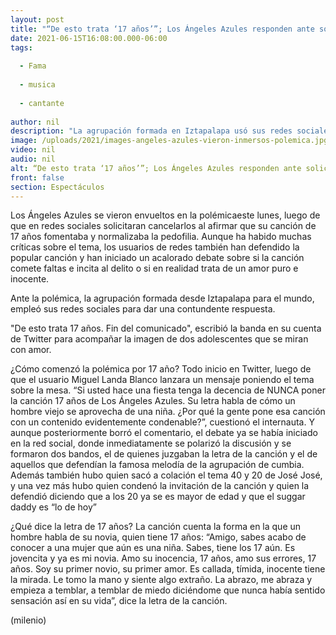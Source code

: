 ```yaml
---
layout: post
title: "“De esto trata ‘17 años’”; Los Ángeles Azules responden ante solicitud de cancelación por su canción"
date: 2021-06-15T16:08:00.000-06:00
tags:
  
  - Fama
  
  - musica
  
  - cantante
  
author: nil
description: "La agrupación formada en Iztapalapa usó sus redes sociales para posicionarse ante la solicitud de cancelarlos por el contenido de la canción 17 años. "
image: /uploads/2021/images-angeles-azules-vieron-inmersos-polemica.jpg
video: nil
audio: nil
alt: “De esto trata ‘17 años’”; Los Ángeles Azules responden ante solicitud de cancelación por su canción
front: false
section: Espectáculos
---
```


Los Ángeles Azules se vieron envueltos en la polémicaeste lunes, luego de que en redes sociales solicitaran cancelarlos al afirmar que su canción de 17 años fomentaba y normalizaba la pedofilia. Aunque ha habido muchas críticas sobre el tema, los usuarios de redes también han defendido la popular canción y han iniciado un acalorado debate sobre si la canción comete faltas e incita al delito o si en realidad trata de un amor puro e inocente. 

Ante la polémica, la agrupación formada desde Iztapalapa para el mundo, empleó sus redes sociales para dar una contundente respuesta. 

"De esto trata 17 años. Fin del comunicado", escribió la banda en su cuenta de Twitter para acompañar la imagen de dos adolescentes que se miran con amor.

¿Cómo comenzó la polémica por 17 año? Todo inicio en Twitter, luego de que el usuario Miguel Landa Blanco lanzara un mensaje poniendo el tema sobre la mesa. “Si usted hace una fiesta tenga la decencia de NUNCA poner la canción 17 años de Los Ángeles Azules. Su letra habla de cómo un hombre viejo se aprovecha de una niña. ¿Por qué la gente pone esa canción con un contenido evidentemente condenable?”, cuestionó el internauta. Y aunque posteriormente borró el comentario, el debate ya se había iniciado en la red social, donde inmediatamente se polarizó la discusión y se formaron dos bandos, el de quienes juzgaban la letra de la canción y el de aquellos que defendían la famosa melodía de la agrupación de cumbia.
Además también hubo quien sacó a colación el tema 40 y 20 de José José, y una vez más hubo quien condenó la invitación de la canción y quien la defendió diciendo que a los 20 ya se es mayor de edad y que el suggar daddy es “lo de hoy” 

¿Qué dice la letra de 17 años? La canción cuenta la forma en la que un hombre habla de su novia, quien tiene 17 años:  “Amigo, sabes acabo de conocer a una mujer que aún es una niña. Sabes, tiene los 17 aún. Es jovencita y ya es mi novia. Amo su inocencia, 17 años, amo sus errores, 17 años. Soy su primer novio, su primer amor. Es callada, tímida, inocente tiene la mirada. Le tomo la mano y siente algo extraño. La abrazo, me abraza y empieza a temblar, a temblar de miedo diciéndome que nunca había sentido sensación así en su vida”, dice la letra de la canción.  

(milenio)
